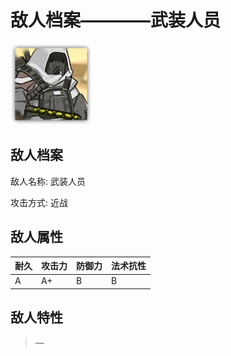 # 敌人档案————武装人员

![武装人员](./eneIcons/武装人员.png)

## 敌人档案

敌人名称: 武装人员

攻击方式: 近战

## 敌人属性

| 耐久      | 攻击力  | 防御力 | 法术抗性 |
|---------|------|-----|------|
| A | A+ | B | B |

## 敌人特性
> —
